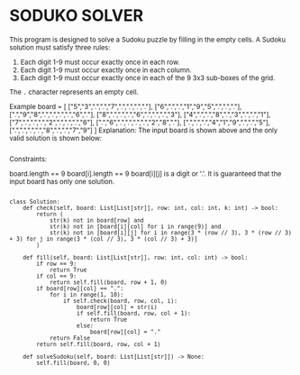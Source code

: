 # SODUKO SOLVER
<sup>

This program is designed to solve a Sudoku puzzle by filling in the empty cells. A Sudoku solution must satisfy three rules:
1. Each digit 1-9 must occur exactly once in each row.
2. Each digit 1-9 must occur exactly once in each column.
3. Each digit 1-9 must occur exactly once in each of the 9 3x3 sub-boxes of the grid.

The `.` character represents an empty cell.

Example
board = [
    ["5","3",".",".","7",".",".",".","."],
    ["6",".",".","1","9","5",".",".","."],
    [".","9","8",".",".",".",".","6","."],
    ["8",".",".",".","6",".",".",".","3"],
    ["4",".",".","8",".","3",".",".","1"],
    ["7",".",".",".","2",".",".",".","6"],
    [".","6",".",".",".",".","2","8","."],
    [".",".",".","4","1","9",".",".","5"],
    [".",".",".",".","8",".",".","7","9"]
]
Explanation: The input board is shown above and the only valid solution is shown below:

<img alt="" src="https://upload.wikimedia.org/wikipedia/commons/thumb/3/31/Sudoku-by-L2G-20050714_solution.svg/250px-Sudoku-by-L2G-20050714_solution.svg.png">

Constraints:

board.length == 9
board[i].length == 9
board[i][j] is a digit or '.'.
It is guaranteed that the input board has only one solution.
</sup>

```

class Solution:
    def check(self, board: List[List[str]], row: int, col: int, k: int) -> bool:
        return (
            str(k) not in board[row] and
            str(k) not in [board[i][col] for i in range(9)] and
            str(k) not in [board[i][j] for i in range(3 * (row // 3), 3 * (row // 3) + 3) for j in range(3 * (col // 3), 3 * (col // 3) + 3)]
        )

    def fill(self, board: List[List[str]], row: int, col: int) -> bool:
        if row == 9:
            return True
        if col == 9:
            return self.fill(board, row + 1, 0)
        if board[row][col] == ".":
            for i in range(1, 10):
                if self.check(board, row, col, i):
                    board[row][col] = str(i)
                    if self.fill(board, row, col + 1):
                        return True
                    else:
                        board[row][col] = "."
            return False
        return self.fill(board, row, col + 1)

    def solveSudoku(self, board: List[List[str]]) -> None:
        self.fill(board, 0, 0)

```

